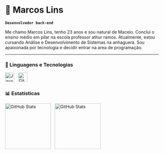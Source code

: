 # 👾 Marcos Lins

**`Desenvolvedor back-end `**

Me chamo Marcos Lins, tenho 23 anos e sou natural de Maceio. Concluí o ensino médio em pilar na escola professor athur ramos. Atualmente, estou cursando Análise e Desenvolvimento de Sistemas na anhaguera. Sou apaixonada por tecnologia e decidir entrar na area de programação.


---

### 👾 Linguagens e Tecnologias

<img align="left" 
alt="Java" 
width="30px" 
style="padding-right:10px;" 
src="https://cdn.jsdelivr.net/gh/devicons/devicon/icons/java/java-original.svg"
/>

<img 
    align="left" 
    alt="Git" 
    title="Git"
    width="30px" 
    style="padding-right: 10px;" 
    src="https://cdn.jsdelivr.net/gh/devicons/devicon@latest/icons/git/git-original.svg" 
/>

<br/>
<br/>

### 📊 Estatísticas

<p>
  <img 
    align="left" 
    alt="GitHub Stats" 
    height="150" 
    style="padding-right: 10px;" 
    src="https://github-readme-stats.vercel.app/api?username=lins07&show_icons=true&theme=tokyonight&include_all_commits=true&locale=pt-br" 
  />
</p>



<img 
      align="left" 
      alt="GitHub Stats" 
      height="150" 
      src="https://github-readme-stats.vercel.app/api/top-langs/?username=lins07&theme=tokyonight&layout=compact&custom_title=Tecnologias&langs_count=9" 
  />

</p>
